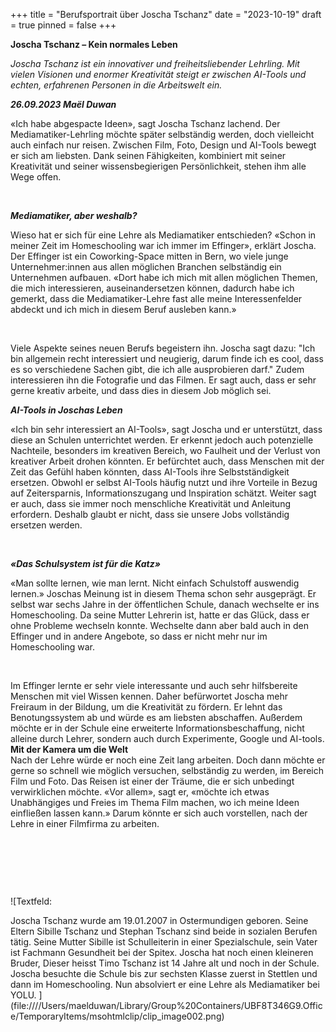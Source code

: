 +++
title = "Berufsportrait über Joscha Tschanz"
date = "2023-10-19"
draft = true
pinned = false
+++
<!--\[if !mso]>
<style>
v\:* {behavior:url(#default#VML);}
o\:* {behavior:url(#default#VML);}
w\:* {behavior:url(#default#VML);}
.shape {behavior:url(#default#VML);}
</style>
<!\[endif]-->

<!--\[if gte mso 9]><xml>
 <o:OfficeDocumentSettings>
  <o:AllowPNG/>
 </o:OfficeDocumentSettings>
</xml><!\[endif]-->

<!--\[if gte mso 9]><xml>
 <w:WordDocument>
  <w:View>Normal</w:View>
  <w:Zoom>0</w:Zoom>
  <w:TrackMoves>false</w:TrackMoves>
  <w:TrackFormatting/>
  <w:HyphenationZone>21</w:HyphenationZone>
  <w:PunctuationKerning/>
  <w:ValidateAgainstSchemas/>
  <w:SaveIfXMLInvalid>false</w:SaveIfXMLInvalid>
  <w:IgnoreMixedContent>false</w:IgnoreMixedContent>
  <w:AlwaysShowPlaceholderText>false</w:AlwaysShowPlaceholderText>
  <w:DoNotPromoteQF/>
  <w:LidThemeOther>DE-CH</w:LidThemeOther>
  <w:LidThemeAsian>X-NONE</w:LidThemeAsian>
  <w:LidThemeComplexScript>X-NONE</w:LidThemeComplexScript>
  <w:Compatibility>
   <w:BreakWrappedTables/>
   <w:SnapToGridInCell/>
   <w:WrapTextWithPunct/>
   <w:UseAsianBreakRules/>
   <w:DontGrowAutofit/>
   <w:SplitPgBreakAndParaMark/>
   <w:EnableOpenTypeKerning/>
   <w:DontFlipMirrorIndents/>
   <w:OverrideTableStyleHps/>
  </w:Compatibility>
  <m:mathPr>
   <m:mathFont m:val="Cambria Math"/>
   <m:brkBin m:val="before"/>
   <m:brkBinSub m:val="&#45;-"/>
   <m:smallFrac m:val="off"/>
   <m:dispDef/>
   <m:lMargin m:val="0"/>
   <m:rMargin m:val="0"/>
   <m:defJc m:val="centerGroup"/>
   <m:wrapIndent m:val="1440"/>
   <m:intLim m:val="subSup"/>
   <m:naryLim m:val="undOvr"/>
  </m:mathPr></w:WordDocument>
</xml><!\[endif]-->

<!--\[if gte mso 9]><xml>
 <w:LatentStyles DefLockedState="false" DefUnhideWhenUsed="false"
  DefSemiHidden="false" DefQFormat="false" DefPriority="99"
  LatentStyleCount="376">
  <w:LsdException Locked="false" Priority="0" QFormat="true" Name="Normal"/>
  <w:LsdException Locked="false" Priority="9" QFormat="true" Name="heading 1"/>
  <w:LsdException Locked="false" Priority="9" SemiHidden="true"
   UnhideWhenUsed="true" QFormat="true" Name="heading 2"/>
  <w:LsdException Locked="false" Priority="9" SemiHidden="true"
   UnhideWhenUsed="true" QFormat="true" Name="heading 3"/>
  <w:LsdException Locked="false" Priority="9" SemiHidden="true"
   UnhideWhenUsed="true" QFormat="true" Name="heading 4"/>
  <w:LsdException Locked="false" Priority="9" SemiHidden="true"
   UnhideWhenUsed="true" QFormat="true" Name="heading 5"/>
  <w:LsdException Locked="false" Priority="9" SemiHidden="true"
   UnhideWhenUsed="true" QFormat="true" Name="heading 6"/>
  <w:LsdException Locked="false" Priority="9" SemiHidden="true"
   UnhideWhenUsed="true" QFormat="true" Name="heading 7"/>
  <w:LsdException Locked="false" Priority="9" SemiHidden="true"
   UnhideWhenUsed="true" QFormat="true" Name="heading 8"/>
  <w:LsdException Locked="false" Priority="9" SemiHidden="true"
   UnhideWhenUsed="true" QFormat="true" Name="heading 9"/>
  <w:LsdException Locked="false" SemiHidden="true" UnhideWhenUsed="true"
   Name="index 1"/>
  <w:LsdException Locked="false" SemiHidden="true" UnhideWhenUsed="true"
   Name="index 2"/>
  <w:LsdException Locked="false" SemiHidden="true" UnhideWhenUsed="true"
   Name="index 3"/>
  <w:LsdException Locked="false" SemiHidden="true" UnhideWhenUsed="true"
   Name="index 4"/>
  <w:LsdException Locked="false" SemiHidden="true" UnhideWhenUsed="true"
   Name="index 5"/>
  <w:LsdException Locked="false" SemiHidden="true" UnhideWhenUsed="true"
   Name="index 6"/>
  <w:LsdException Locked="false" SemiHidden="true" UnhideWhenUsed="true"
   Name="index 7"/>
  <w:LsdException Locked="false" SemiHidden="true" UnhideWhenUsed="true"
   Name="index 8"/>
  <w:LsdException Locked="false" SemiHidden="true" UnhideWhenUsed="true"
   Name="index 9"/>
  <w:LsdException Locked="false" Priority="39" SemiHidden="true"
   UnhideWhenUsed="true" Name="toc 1"/>
  <w:LsdException Locked="false" Priority="39" SemiHidden="true"
   UnhideWhenUsed="true" Name="toc 2"/>
  <w:LsdException Locked="false" Priority="39" SemiHidden="true"
   UnhideWhenUsed="true" Name="toc 3"/>
  <w:LsdException Locked="false" Priority="39" SemiHidden="true"
   UnhideWhenUsed="true" Name="toc 4"/>
  <w:LsdException Locked="false" Priority="39" SemiHidden="true"
   UnhideWhenUsed="true" Name="toc 5"/>
  <w:LsdException Locked="false" Priority="39" SemiHidden="true"
   UnhideWhenUsed="true" Name="toc 6"/>
  <w:LsdException Locked="false" Priority="39" SemiHidden="true"
   UnhideWhenUsed="true" Name="toc 7"/>
  <w:LsdException Locked="false" Priority="39" SemiHidden="true"
   UnhideWhenUsed="true" Name="toc 8"/>
  <w:LsdException Locked="false" Priority="39" SemiHidden="true"
   UnhideWhenUsed="true" Name="toc 9"/>
  <w:LsdException Locked="false" SemiHidden="true" UnhideWhenUsed="true"
   Name="Normal Indent"/>
  <w:LsdException Locked="false" SemiHidden="true" UnhideWhenUsed="true"
   Name="footnote text"/>
  <w:LsdException Locked="false" SemiHidden="true" UnhideWhenUsed="true"
   Name="annotation text"/>
  <w:LsdException Locked="false" SemiHidden="true" UnhideWhenUsed="true"
   Name="header"/>
  <w:LsdException Locked="false" SemiHidden="true" UnhideWhenUsed="true"
   Name="footer"/>
  <w:LsdException Locked="false" SemiHidden="true" UnhideWhenUsed="true"
   Name="index heading"/>
  <w:LsdException Locked="false" Priority="35" SemiHidden="true"
   UnhideWhenUsed="true" QFormat="true" Name="caption"/>
  <w:LsdException Locked="false" SemiHidden="true" UnhideWhenUsed="true"
   Name="table of figures"/>
  <w:LsdException Locked="false" SemiHidden="true" UnhideWhenUsed="true"
   Name="envelope address"/>
  <w:LsdException Locked="false" SemiHidden="true" UnhideWhenUsed="true"
   Name="envelope return"/>
  <w:LsdException Locked="false" SemiHidden="true" UnhideWhenUsed="true"
   Name="footnote reference"/>
  <w:LsdException Locked="false" SemiHidden="true" UnhideWhenUsed="true"
   Name="annotation reference"/>
  <w:LsdException Locked="false" SemiHidden="true" UnhideWhenUsed="true"
   Name="line number"/>
  <w:LsdException Locked="false" SemiHidden="true" UnhideWhenUsed="true"
   Name="page number"/>
  <w:LsdException Locked="false" SemiHidden="true" UnhideWhenUsed="true"
   Name="endnote reference"/>
  <w:LsdException Locked="false" SemiHidden="true" UnhideWhenUsed="true"
   Name="endnote text"/>
  <w:LsdException Locked="false" SemiHidden="true" UnhideWhenUsed="true"
   Name="table of authorities"/>
  <w:LsdException Locked="false" SemiHidden="true" UnhideWhenUsed="true"
   Name="macro"/>
  <w:LsdException Locked="false" SemiHidden="true" UnhideWhenUsed="true"
   Name="toa heading"/>
  <w:LsdException Locked="false" SemiHidden="true" UnhideWhenUsed="true"
   Name="List"/>
  <w:LsdException Locked="false" SemiHidden="true" UnhideWhenUsed="true"
   Name="List Bullet"/>
  <w:LsdException Locked="false" SemiHidden="true" UnhideWhenUsed="true"
   Name="List Number"/>
  <w:LsdException Locked="false" SemiHidden="true" UnhideWhenUsed="true"
   Name="List 2"/>
  <w:LsdException Locked="false" SemiHidden="true" UnhideWhenUsed="true"
   Name="List 3"/>
  <w:LsdException Locked="false" SemiHidden="true" UnhideWhenUsed="true"
   Name="List 4"/>
  <w:LsdException Locked="false" SemiHidden="true" UnhideWhenUsed="true"
   Name="List 5"/>
  <w:LsdException Locked="false" SemiHidden="true" UnhideWhenUsed="true"
   Name="List Bullet 2"/>
  <w:LsdException Locked="false" SemiHidden="true" UnhideWhenUsed="true"
   Name="List Bullet 3"/>
  <w:LsdException Locked="false" SemiHidden="true" UnhideWhenUsed="true"
   Name="List Bullet 4"/>
  <w:LsdException Locked="false" SemiHidden="true" UnhideWhenUsed="true"
   Name="List Bullet 5"/>
  <w:LsdException Locked="false" SemiHidden="true" UnhideWhenUsed="true"
   Name="List Number 2"/>
  <w:LsdException Locked="false" SemiHidden="true" UnhideWhenUsed="true"
   Name="List Number 3"/>
  <w:LsdException Locked="false" SemiHidden="true" UnhideWhenUsed="true"
   Name="List Number 4"/>
  <w:LsdException Locked="false" SemiHidden="true" UnhideWhenUsed="true"
   Name="List Number 5"/>
  <w:LsdException Locked="false" Priority="10" QFormat="true" Name="Title"/>
  <w:LsdException Locked="false" SemiHidden="true" UnhideWhenUsed="true"
   Name="Closing"/>
  <w:LsdException Locked="false" SemiHidden="true" UnhideWhenUsed="true"
   Name="Signature"/>
  <w:LsdException Locked="false" Priority="1" SemiHidden="true"
   UnhideWhenUsed="true" Name="Default Paragraph Font"/>
  <w:LsdException Locked="false" SemiHidden="true" UnhideWhenUsed="true"
   Name="Body Text"/>
  <w:LsdException Locked="false" SemiHidden="true" UnhideWhenUsed="true"
   Name="Body Text Indent"/>
  <w:LsdException Locked="false" SemiHidden="true" UnhideWhenUsed="true"
   Name="List Continue"/>
  <w:LsdException Locked="false" SemiHidden="true" UnhideWhenUsed="true"
   Name="List Continue 2"/>
  <w:LsdException Locked="false" SemiHidden="true" UnhideWhenUsed="true"
   Name="List Continue 3"/>
  <w:LsdException Locked="false" SemiHidden="true" UnhideWhenUsed="true"
   Name="List Continue 4"/>
  <w:LsdException Locked="false" SemiHidden="true" UnhideWhenUsed="true"
   Name="List Continue 5"/>
  <w:LsdException Locked="false" SemiHidden="true" UnhideWhenUsed="true"
   Name="Message Header"/>
  <w:LsdException Locked="false" Priority="11" QFormat="true" Name="Subtitle"/>
  <w:LsdException Locked="false" SemiHidden="true" UnhideWhenUsed="true"
   Name="Salutation"/>
  <w:LsdException Locked="false" SemiHidden="true" UnhideWhenUsed="true"
   Name="Date"/>
  <w:LsdException Locked="false" SemiHidden="true" UnhideWhenUsed="true"
   Name="Body Text First Indent"/>
  <w:LsdException Locked="false" SemiHidden="true" UnhideWhenUsed="true"
   Name="Body Text First Indent 2"/>
  <w:LsdException Locked="false" SemiHidden="true" UnhideWhenUsed="true"
   Name="Note Heading"/>
  <w:LsdException Locked="false" SemiHidden="true" UnhideWhenUsed="true"
   Name="Body Text 2"/>
  <w:LsdException Locked="false" SemiHidden="true" UnhideWhenUsed="true"
   Name="Body Text 3"/>
  <w:LsdException Locked="false" SemiHidden="true" UnhideWhenUsed="true"
   Name="Body Text Indent 2"/>
  <w:LsdException Locked="false" SemiHidden="true" UnhideWhenUsed="true"
   Name="Body Text Indent 3"/>
  <w:LsdException Locked="false" SemiHidden="true" UnhideWhenUsed="true"
   Name="Block Text"/>
  <w:LsdException Locked="false" SemiHidden="true" UnhideWhenUsed="true"
   Name="Hyperlink"/>
  <w:LsdException Locked="false" SemiHidden="true" UnhideWhenUsed="true"
   Name="FollowedHyperlink"/>
  <w:LsdException Locked="false" Priority="22" QFormat="true" Name="Strong"/>
  <w:LsdException Locked="false" Priority="20" QFormat="true" Name="Emphasis"/>
  <w:LsdException Locked="false" SemiHidden="true" UnhideWhenUsed="true"
   Name="Document Map"/>
  <w:LsdException Locked="false" SemiHidden="true" UnhideWhenUsed="true"
   Name="Plain Text"/>
  <w:LsdException Locked="false" SemiHidden="true" UnhideWhenUsed="true"
   Name="E-mail Signature"/>
  <w:LsdException Locked="false" SemiHidden="true" UnhideWhenUsed="true"
   Name="HTML Top of Form"/>
  <w:LsdException Locked="false" SemiHidden="true" UnhideWhenUsed="true"
   Name="HTML Bottom of Form"/>
  <w:LsdException Locked="false" SemiHidden="true" UnhideWhenUsed="true"
   Name="Normal (Web)"/>
  <w:LsdException Locked="false" SemiHidden="true" UnhideWhenUsed="true"
   Name="HTML Acronym"/>
  <w:LsdException Locked="false" SemiHidden="true" UnhideWhenUsed="true"
   Name="HTML Address"/>
  <w:LsdException Locked="false" SemiHidden="true" UnhideWhenUsed="true"
   Name="HTML Cite"/>
  <w:LsdException Locked="false" SemiHidden="true" UnhideWhenUsed="true"
   Name="HTML Code"/>
  <w:LsdException Locked="false" SemiHidden="true" UnhideWhenUsed="true"
   Name="HTML Definition"/>
  <w:LsdException Locked="false" SemiHidden="true" UnhideWhenUsed="true"
   Name="HTML Keyboard"/>
  <w:LsdException Locked="false" SemiHidden="true" UnhideWhenUsed="true"
   Name="HTML Preformatted"/>
  <w:LsdException Locked="false" SemiHidden="true" UnhideWhenUsed="true"
   Name="HTML Sample"/>
  <w:LsdException Locked="false" SemiHidden="true" UnhideWhenUsed="true"
   Name="HTML Typewriter"/>
  <w:LsdException Locked="false" SemiHidden="true" UnhideWhenUsed="true"
   Name="HTML Variable"/>
  <w:LsdException Locked="false" SemiHidden="true" UnhideWhenUsed="true"
   Name="Normal Table"/>
  <w:LsdException Locked="false" SemiHidden="true" UnhideWhenUsed="true"
   Name="annotation subject"/>
  <w:LsdException Locked="false" SemiHidden="true" UnhideWhenUsed="true"
   Name="No List"/>
  <w:LsdException Locked="false" SemiHidden="true" UnhideWhenUsed="true"
   Name="Outline List 1"/>
  <w:LsdException Locked="false" SemiHidden="true" UnhideWhenUsed="true"
   Name="Outline List 2"/>
  <w:LsdException Locked="false" SemiHidden="true" UnhideWhenUsed="true"
   Name="Outline List 3"/>
  <w:LsdException Locked="false" SemiHidden="true" UnhideWhenUsed="true"
   Name="Table Simple 1"/>
  <w:LsdException Locked="false" SemiHidden="true" UnhideWhenUsed="true"
   Name="Table Simple 2"/>
  <w:LsdException Locked="false" SemiHidden="true" UnhideWhenUsed="true"
   Name="Table Simple 3"/>
  <w:LsdException Locked="false" SemiHidden="true" UnhideWhenUsed="true"
   Name="Table Classic 1"/>
  <w:LsdException Locked="false" SemiHidden="true" UnhideWhenUsed="true"
   Name="Table Classic 2"/>
  <w:LsdException Locked="false" SemiHidden="true" UnhideWhenUsed="true"
   Name="Table Classic 3"/>
  <w:LsdException Locked="false" SemiHidden="true" UnhideWhenUsed="true"
   Name="Table Classic 4"/>
  <w:LsdException Locked="false" SemiHidden="true" UnhideWhenUsed="true"
   Name="Table Colorful 1"/>
  <w:LsdException Locked="false" SemiHidden="true" UnhideWhenUsed="true"
   Name="Table Colorful 2"/>
  <w:LsdException Locked="false" SemiHidden="true" UnhideWhenUsed="true"
   Name="Table Colorful 3"/>
  <w:LsdException Locked="false" SemiHidden="true" UnhideWhenUsed="true"
   Name="Table Columns 1"/>
  <w:LsdException Locked="false" SemiHidden="true" UnhideWhenUsed="true"
   Name="Table Columns 2"/>
  <w:LsdException Locked="false" SemiHidden="true" UnhideWhenUsed="true"
   Name="Table Columns 3"/>
  <w:LsdException Locked="false" SemiHidden="true" UnhideWhenUsed="true"
   Name="Table Columns 4"/>
  <w:LsdException Locked="false" SemiHidden="true" UnhideWhenUsed="true"
   Name="Table Columns 5"/>
  <w:LsdException Locked="false" SemiHidden="true" UnhideWhenUsed="true"
   Name="Table Grid 1"/>
  <w:LsdException Locked="false" SemiHidden="true" UnhideWhenUsed="true"
   Name="Table Grid 2"/>
  <w:LsdException Locked="false" SemiHidden="true" UnhideWhenUsed="true"
   Name="Table Grid 3"/>
  <w:LsdException Locked="false" SemiHidden="true" UnhideWhenUsed="true"
   Name="Table Grid 4"/>
  <w:LsdException Locked="false" SemiHidden="true" UnhideWhenUsed="true"
   Name="Table Grid 5"/>
  <w:LsdException Locked="false" SemiHidden="true" UnhideWhenUsed="true"
   Name="Table Grid 6"/>
  <w:LsdException Locked="false" SemiHidden="true" UnhideWhenUsed="true"
   Name="Table Grid 7"/>
  <w:LsdException Locked="false" SemiHidden="true" UnhideWhenUsed="true"
   Name="Table Grid 8"/>
  <w:LsdException Locked="false" SemiHidden="true" UnhideWhenUsed="true"
   Name="Table List 1"/>
  <w:LsdException Locked="false" SemiHidden="true" UnhideWhenUsed="true"
   Name="Table List 2"/>
  <w:LsdException Locked="false" SemiHidden="true" UnhideWhenUsed="true"
   Name="Table List 3"/>
  <w:LsdException Locked="false" SemiHidden="true" UnhideWhenUsed="true"
   Name="Table List 4"/>
  <w:LsdException Locked="false" SemiHidden="true" UnhideWhenUsed="true"
   Name="Table List 5"/>
  <w:LsdException Locked="false" SemiHidden="true" UnhideWhenUsed="true"
   Name="Table List 6"/>
  <w:LsdException Locked="false" SemiHidden="true" UnhideWhenUsed="true"
   Name="Table List 7"/>
  <w:LsdException Locked="false" SemiHidden="true" UnhideWhenUsed="true"
   Name="Table List 8"/>
  <w:LsdException Locked="false" SemiHidden="true" UnhideWhenUsed="true"
   Name="Table 3D effects 1"/>
  <w:LsdException Locked="false" SemiHidden="true" UnhideWhenUsed="true"
   Name="Table 3D effects 2"/>
  <w:LsdException Locked="false" SemiHidden="true" UnhideWhenUsed="true"
   Name="Table 3D effects 3"/>
  <w:LsdException Locked="false" SemiHidden="true" UnhideWhenUsed="true"
   Name="Table Contemporary"/>
  <w:LsdException Locked="false" SemiHidden="true" UnhideWhenUsed="true"
   Name="Table Elegant"/>
  <w:LsdException Locked="false" SemiHidden="true" UnhideWhenUsed="true"
   Name="Table Professional"/>
  <w:LsdException Locked="false" SemiHidden="true" UnhideWhenUsed="true"
   Name="Table Subtle 1"/>
  <w:LsdException Locked="false" SemiHidden="true" UnhideWhenUsed="true"
   Name="Table Subtle 2"/>
  <w:LsdException Locked="false" SemiHidden="true" UnhideWhenUsed="true"
   Name="Table Web 1"/>
  <w:LsdException Locked="false" SemiHidden="true" UnhideWhenUsed="true"
   Name="Table Web 2"/>
  <w:LsdException Locked="false" SemiHidden="true" UnhideWhenUsed="true"
   Name="Table Web 3"/>
  <w:LsdException Locked="false" SemiHidden="true" UnhideWhenUsed="true"
   Name="Balloon Text"/>
  <w:LsdException Locked="false" Priority="39" Name="Table Grid"/>
  <w:LsdException Locked="false" SemiHidden="true" UnhideWhenUsed="true"
   Name="Table Theme"/>
  <w:LsdException Locked="false" SemiHidden="true" Name="Placeholder Text"/>
  <w:LsdException Locked="false" Priority="1" QFormat="true" Name="No Spacing"/>
  <w:LsdException Locked="false" Priority="60" Name="Light Shading"/>
  <w:LsdException Locked="false" Priority="61" Name="Light List"/>
  <w:LsdException Locked="false" Priority="62" Name="Light Grid"/>
  <w:LsdException Locked="false" Priority="63" Name="Medium Shading 1"/>
  <w:LsdException Locked="false" Priority="64" Name="Medium Shading 2"/>
  <w:LsdException Locked="false" Priority="65" Name="Medium List 1"/>
  <w:LsdException Locked="false" Priority="66" Name="Medium List 2"/>
  <w:LsdException Locked="false" Priority="67" Name="Medium Grid 1"/>
  <w:LsdException Locked="false" Priority="68" Name="Medium Grid 2"/>
  <w:LsdException Locked="false" Priority="69" Name="Medium Grid 3"/>
  <w:LsdException Locked="false" Priority="70" Name="Dark List"/>
  <w:LsdException Locked="false" Priority="71" Name="Colorful Shading"/>
  <w:LsdException Locked="false" Priority="72" Name="Colorful List"/>
  <w:LsdException Locked="false" Priority="73" Name="Colorful Grid"/>
  <w:LsdException Locked="false" Priority="60" Name="Light Shading Accent 1"/>
  <w:LsdException Locked="false" Priority="61" Name="Light List Accent 1"/>
  <w:LsdException Locked="false" Priority="62" Name="Light Grid Accent 1"/>
  <w:LsdException Locked="false" Priority="63" Name="Medium Shading 1 Accent 1"/>
  <w:LsdException Locked="false" Priority="64" Name="Medium Shading 2 Accent 1"/>
  <w:LsdException Locked="false" Priority="65" Name="Medium List 1 Accent 1"/>
  <w:LsdException Locked="false" SemiHidden="true" Name="Revision"/>
  <w:LsdException Locked="false" Priority="34" QFormat="true"
   Name="List Paragraph"/>
  <w:LsdException Locked="false" Priority="29" QFormat="true" Name="Quote"/>
  <w:LsdException Locked="false" Priority="30" QFormat="true"
   Name="Intense Quote"/>
  <w:LsdException Locked="false" Priority="66" Name="Medium List 2 Accent 1"/>
  <w:LsdException Locked="false" Priority="67" Name="Medium Grid 1 Accent 1"/>
  <w:LsdException Locked="false" Priority="68" Name="Medium Grid 2 Accent 1"/>
  <w:LsdException Locked="false" Priority="69" Name="Medium Grid 3 Accent 1"/>
  <w:LsdException Locked="false" Priority="70" Name="Dark List Accent 1"/>
  <w:LsdException Locked="false" Priority="71" Name="Colorful Shading Accent 1"/>
  <w:LsdException Locked="false" Priority="72" Name="Colorful List Accent 1"/>
  <w:LsdException Locked="false" Priority="73" Name="Colorful Grid Accent 1"/>
  <w:LsdException Locked="false" Priority="60" Name="Light Shading Accent 2"/>
  <w:LsdException Locked="false" Priority="61" Name="Light List Accent 2"/>
  <w:LsdException Locked="false" Priority="62" Name="Light Grid Accent 2"/>
  <w:LsdException Locked="false" Priority="63" Name="Medium Shading 1 Accent 2"/>
  <w:LsdException Locked="false" Priority="64" Name="Medium Shading 2 Accent 2"/>
  <w:LsdException Locked="false" Priority="65" Name="Medium List 1 Accent 2"/>
  <w:LsdException Locked="false" Priority="66" Name="Medium List 2 Accent 2"/>
  <w:LsdException Locked="false" Priority="67" Name="Medium Grid 1 Accent 2"/>
  <w:LsdException Locked="false" Priority="68" Name="Medium Grid 2 Accent 2"/>
  <w:LsdException Locked="false" Priority="69" Name="Medium Grid 3 Accent 2"/>
  <w:LsdException Locked="false" Priority="70" Name="Dark List Accent 2"/>
  <w:LsdException Locked="false" Priority="71" Name="Colorful Shading Accent 2"/>
  <w:LsdException Locked="false" Priority="72" Name="Colorful List Accent 2"/>
  <w:LsdException Locked="false" Priority="73" Name="Colorful Grid Accent 2"/>
  <w:LsdException Locked="false" Priority="60" Name="Light Shading Accent 3"/>
  <w:LsdException Locked="false" Priority="61" Name="Light List Accent 3"/>
  <w:LsdException Locked="false" Priority="62" Name="Light Grid Accent 3"/>
  <w:LsdException Locked="false" Priority="63" Name="Medium Shading 1 Accent 3"/>
  <w:LsdException Locked="false" Priority="64" Name="Medium Shading 2 Accent 3"/>
  <w:LsdException Locked="false" Priority="65" Name="Medium List 1 Accent 3"/>
  <w:LsdException Locked="false" Priority="66" Name="Medium List 2 Accent 3"/>
  <w:LsdException Locked="false" Priority="67" Name="Medium Grid 1 Accent 3"/>
  <w:LsdException Locked="false" Priority="68" Name="Medium Grid 2 Accent 3"/>
  <w:LsdException Locked="false" Priority="69" Name="Medium Grid 3 Accent 3"/>
  <w:LsdException Locked="false" Priority="70" Name="Dark List Accent 3"/>
  <w:LsdException Locked="false" Priority="71" Name="Colorful Shading Accent 3"/>
  <w:LsdException Locked="false" Priority="72" Name="Colorful List Accent 3"/>
  <w:LsdException Locked="false" Priority="73" Name="Colorful Grid Accent 3"/>
  <w:LsdException Locked="false" Priority="60" Name="Light Shading Accent 4"/>
  <w:LsdException Locked="false" Priority="61" Name="Light List Accent 4"/>
  <w:LsdException Locked="false" Priority="62" Name="Light Grid Accent 4"/>
  <w:LsdException Locked="false" Priority="63" Name="Medium Shading 1 Accent 4"/>
  <w:LsdException Locked="false" Priority="64" Name="Medium Shading 2 Accent 4"/>
  <w:LsdException Locked="false" Priority="65" Name="Medium List 1 Accent 4"/>
  <w:LsdException Locked="false" Priority="66" Name="Medium List 2 Accent 4"/>
  <w:LsdException Locked="false" Priority="67" Name="Medium Grid 1 Accent 4"/>
  <w:LsdException Locked="false" Priority="68" Name="Medium Grid 2 Accent 4"/>
  <w:LsdException Locked="false" Priority="69" Name="Medium Grid 3 Accent 4"/>
  <w:LsdException Locked="false" Priority="70" Name="Dark List Accent 4"/>
  <w:LsdException Locked="false" Priority="71" Name="Colorful Shading Accent 4"/>
  <w:LsdException Locked="false" Priority="72" Name="Colorful List Accent 4"/>
  <w:LsdException Locked="false" Priority="73" Name="Colorful Grid Accent 4"/>
  <w:LsdException Locked="false" Priority="60" Name="Light Shading Accent 5"/>
  <w:LsdException Locked="false" Priority="61" Name="Light List Accent 5"/>
  <w:LsdException Locked="false" Priority="62" Name="Light Grid Accent 5"/>
  <w:LsdException Locked="false" Priority="63" Name="Medium Shading 1 Accent 5"/>
  <w:LsdException Locked="false" Priority="64" Name="Medium Shading 2 Accent 5"/>
  <w:LsdException Locked="false" Priority="65" Name="Medium List 1 Accent 5"/>
  <w:LsdException Locked="false" Priority="66" Name="Medium List 2 Accent 5"/>
  <w:LsdException Locked="false" Priority="67" Name="Medium Grid 1 Accent 5"/>
  <w:LsdException Locked="false" Priority="68" Name="Medium Grid 2 Accent 5"/>
  <w:LsdException Locked="false" Priority="69" Name="Medium Grid 3 Accent 5"/>
  <w:LsdException Locked="false" Priority="70" Name="Dark List Accent 5"/>
  <w:LsdException Locked="false" Priority="71" Name="Colorful Shading Accent 5"/>
  <w:LsdException Locked="false" Priority="72" Name="Colorful List Accent 5"/>
  <w:LsdException Locked="false" Priority="73" Name="Colorful Grid Accent 5"/>
  <w:LsdException Locked="false" Priority="60" Name="Light Shading Accent 6"/>
  <w:LsdException Locked="false" Priority="61" Name="Light List Accent 6"/>
  <w:LsdException Locked="false" Priority="62" Name="Light Grid Accent 6"/>
  <w:LsdException Locked="false" Priority="63" Name="Medium Shading 1 Accent 6"/>
  <w:LsdException Locked="false" Priority="64" Name="Medium Shading 2 Accent 6"/>
  <w:LsdException Locked="false" Priority="65" Name="Medium List 1 Accent 6"/>
  <w:LsdException Locked="false" Priority="66" Name="Medium List 2 Accent 6"/>
  <w:LsdException Locked="false" Priority="67" Name="Medium Grid 1 Accent 6"/>
  <w:LsdException Locked="false" Priority="68" Name="Medium Grid 2 Accent 6"/>
  <w:LsdException Locked="false" Priority="69" Name="Medium Grid 3 Accent 6"/>
  <w:LsdException Locked="false" Priority="70" Name="Dark List Accent 6"/>
  <w:LsdException Locked="false" Priority="71" Name="Colorful Shading Accent 6"/>
  <w:LsdException Locked="false" Priority="72" Name="Colorful List Accent 6"/>
  <w:LsdException Locked="false" Priority="73" Name="Colorful Grid Accent 6"/>
  <w:LsdException Locked="false" Priority="19" QFormat="true"
   Name="Subtle Emphasis"/>
  <w:LsdException Locked="false" Priority="21" QFormat="true"
   Name="Intense Emphasis"/>
  <w:LsdException Locked="false" Priority="31" QFormat="true"
   Name="Subtle Reference"/>
  <w:LsdException Locked="false" Priority="32" QFormat="true"
   Name="Intense Reference"/>
  <w:LsdException Locked="false" Priority="33" QFormat="true" Name="Book Title"/>
  <w:LsdException Locked="false" Priority="37" SemiHidden="true"
   UnhideWhenUsed="true" Name="Bibliography"/>
  <w:LsdException Locked="false" Priority="39" SemiHidden="true"
   UnhideWhenUsed="true" QFormat="true" Name="TOC Heading"/>
  <w:LsdException Locked="false" Priority="41" Name="Plain Table 1"/>
  <w:LsdException Locked="false" Priority="42" Name="Plain Table 2"/>
  <w:LsdException Locked="false" Priority="43" Name="Plain Table 3"/>
  <w:LsdException Locked="false" Priority="44" Name="Plain Table 4"/>
  <w:LsdException Locked="false" Priority="45" Name="Plain Table 5"/>
  <w:LsdException Locked="false" Priority="40" Name="Grid Table Light"/>
  <w:LsdException Locked="false" Priority="46" Name="Grid Table 1 Light"/>
  <w:LsdException Locked="false" Priority="47" Name="Grid Table 2"/>
  <w:LsdException Locked="false" Priority="48" Name="Grid Table 3"/>
  <w:LsdException Locked="false" Priority="49" Name="Grid Table 4"/>
  <w:LsdException Locked="false" Priority="50" Name="Grid Table 5 Dark"/>
  <w:LsdException Locked="false" Priority="51" Name="Grid Table 6 Colorful"/>
  <w:LsdException Locked="false" Priority="52" Name="Grid Table 7 Colorful"/>
  <w:LsdException Locked="false" Priority="46"
   Name="Grid Table 1 Light Accent 1"/>
  <w:LsdException Locked="false" Priority="47" Name="Grid Table 2 Accent 1"/>
  <w:LsdException Locked="false" Priority="48" Name="Grid Table 3 Accent 1"/>
  <w:LsdException Locked="false" Priority="49" Name="Grid Table 4 Accent 1"/>
  <w:LsdException Locked="false" Priority="50" Name="Grid Table 5 Dark Accent 1"/>
  <w:LsdException Locked="false" Priority="51"
   Name="Grid Table 6 Colorful Accent 1"/>
  <w:LsdException Locked="false" Priority="52"
   Name="Grid Table 7 Colorful Accent 1"/>
  <w:LsdException Locked="false" Priority="46"
   Name="Grid Table 1 Light Accent 2"/>
  <w:LsdException Locked="false" Priority="47" Name="Grid Table 2 Accent 2"/>
  <w:LsdException Locked="false" Priority="48" Name="Grid Table 3 Accent 2"/>
  <w:LsdException Locked="false" Priority="49" Name="Grid Table 4 Accent 2"/>
  <w:LsdException Locked="false" Priority="50" Name="Grid Table 5 Dark Accent 2"/>
  <w:LsdException Locked="false" Priority="51"
   Name="Grid Table 6 Colorful Accent 2"/>
  <w:LsdException Locked="false" Priority="52"
   Name="Grid Table 7 Colorful Accent 2"/>
  <w:LsdException Locked="false" Priority="46"
   Name="Grid Table 1 Light Accent 3"/>
  <w:LsdException Locked="false" Priority="47" Name="Grid Table 2 Accent 3"/>
  <w:LsdException Locked="false" Priority="48" Name="Grid Table 3 Accent 3"/>
  <w:LsdException Locked="false" Priority="49" Name="Grid Table 4 Accent 3"/>
  <w:LsdException Locked="false" Priority="50" Name="Grid Table 5 Dark Accent 3"/>
  <w:LsdException Locked="false" Priority="51"
   Name="Grid Table 6 Colorful Accent 3"/>
  <w:LsdException Locked="false" Priority="52"
   Name="Grid Table 7 Colorful Accent 3"/>
  <w:LsdException Locked="false" Priority="46"
   Name="Grid Table 1 Light Accent 4"/>
  <w:LsdException Locked="false" Priority="47" Name="Grid Table 2 Accent 4"/>
  <w:LsdException Locked="false" Priority="48" Name="Grid Table 3 Accent 4"/>
  <w:LsdException Locked="false" Priority="49" Name="Grid Table 4 Accent 4"/>
  <w:LsdException Locked="false" Priority="50" Name="Grid Table 5 Dark Accent 4"/>
  <w:LsdException Locked="false" Priority="51"
   Name="Grid Table 6 Colorful Accent 4"/>
  <w:LsdException Locked="false" Priority="52"
   Name="Grid Table 7 Colorful Accent 4"/>
  <w:LsdException Locked="false" Priority="46"
   Name="Grid Table 1 Light Accent 5"/>
  <w:LsdException Locked="false" Priority="47" Name="Grid Table 2 Accent 5"/>
  <w:LsdException Locked="false" Priority="48" Name="Grid Table 3 Accent 5"/>
  <w:LsdException Locked="false" Priority="49" Name="Grid Table 4 Accent 5"/>
  <w:LsdException Locked="false" Priority="50" Name="Grid Table 5 Dark Accent 5"/>
  <w:LsdException Locked="false" Priority="51"
   Name="Grid Table 6 Colorful Accent 5"/>
  <w:LsdException Locked="false" Priority="52"
   Name="Grid Table 7 Colorful Accent 5"/>
  <w:LsdException Locked="false" Priority="46"
   Name="Grid Table 1 Light Accent 6"/>
  <w:LsdException Locked="false" Priority="47" Name="Grid Table 2 Accent 6"/>
  <w:LsdException Locked="false" Priority="48" Name="Grid Table 3 Accent 6"/>
  <w:LsdException Locked="false" Priority="49" Name="Grid Table 4 Accent 6"/>
  <w:LsdException Locked="false" Priority="50" Name="Grid Table 5 Dark Accent 6"/>
  <w:LsdException Locked="false" Priority="51"
   Name="Grid Table 6 Colorful Accent 6"/>
  <w:LsdException Locked="false" Priority="52"
   Name="Grid Table 7 Colorful Accent 6"/>
  <w:LsdException Locked="false" Priority="46" Name="List Table 1 Light"/>
  <w:LsdException Locked="false" Priority="47" Name="List Table 2"/>
  <w:LsdException Locked="false" Priority="48" Name="List Table 3"/>
  <w:LsdException Locked="false" Priority="49" Name="List Table 4"/>
  <w:LsdException Locked="false" Priority="50" Name="List Table 5 Dark"/>
  <w:LsdException Locked="false" Priority="51" Name="List Table 6 Colorful"/>
  <w:LsdException Locked="false" Priority="52" Name="List Table 7 Colorful"/>
  <w:LsdException Locked="false" Priority="46"
   Name="List Table 1 Light Accent 1"/>
  <w:LsdException Locked="false" Priority="47" Name="List Table 2 Accent 1"/>
  <w:LsdException Locked="false" Priority="48" Name="List Table 3 Accent 1"/>
  <w:LsdException Locked="false" Priority="49" Name="List Table 4 Accent 1"/>
  <w:LsdException Locked="false" Priority="50" Name="List Table 5 Dark Accent 1"/>
  <w:LsdException Locked="false" Priority="51"
   Name="List Table 6 Colorful Accent 1"/>
  <w:LsdException Locked="false" Priority="52"
   Name="List Table 7 Colorful Accent 1"/>
  <w:LsdException Locked="false" Priority="46"
   Name="List Table 1 Light Accent 2"/>
  <w:LsdException Locked="false" Priority="47" Name="List Table 2 Accent 2"/>
  <w:LsdException Locked="false" Priority="48" Name="List Table 3 Accent 2"/>
  <w:LsdException Locked="false" Priority="49" Name="List Table 4 Accent 2"/>
  <w:LsdException Locked="false" Priority="50" Name="List Table 5 Dark Accent 2"/>
  <w:LsdException Locked="false" Priority="51"
   Name="List Table 6 Colorful Accent 2"/>
  <w:LsdException Locked="false" Priority="52"
   Name="List Table 7 Colorful Accent 2"/>
  <w:LsdException Locked="false" Priority="46"
   Name="List Table 1 Light Accent 3"/>
  <w:LsdException Locked="false" Priority="47" Name="List Table 2 Accent 3"/>
  <w:LsdException Locked="false" Priority="48" Name="List Table 3 Accent 3"/>
  <w:LsdException Locked="false" Priority="49" Name="List Table 4 Accent 3"/>
  <w:LsdException Locked="false" Priority="50" Name="List Table 5 Dark Accent 3"/>
  <w:LsdException Locked="false" Priority="51"
   Name="List Table 6 Colorful Accent 3"/>
  <w:LsdException Locked="false" Priority="52"
   Name="List Table 7 Colorful Accent 3"/>
  <w:LsdException Locked="false" Priority="46"
   Name="List Table 1 Light Accent 4"/>
  <w:LsdException Locked="false" Priority="47" Name="List Table 2 Accent 4"/>
  <w:LsdException Locked="false" Priority="48" Name="List Table 3 Accent 4"/>
  <w:LsdException Locked="false" Priority="49" Name="List Table 4 Accent 4"/>
  <w:LsdException Locked="false" Priority="50" Name="List Table 5 Dark Accent 4"/>
  <w:LsdException Locked="false" Priority="51"
   Name="List Table 6 Colorful Accent 4"/>
  <w:LsdException Locked="false" Priority="52"
   Name="List Table 7 Colorful Accent 4"/>
  <w:LsdException Locked="false" Priority="46"
   Name="List Table 1 Light Accent 5"/>
  <w:LsdException Locked="false" Priority="47" Name="List Table 2 Accent 5"/>
  <w:LsdException Locked="false" Priority="48" Name="List Table 3 Accent 5"/>
  <w:LsdException Locked="false" Priority="49" Name="List Table 4 Accent 5"/>
  <w:LsdException Locked="false" Priority="50" Name="List Table 5 Dark Accent 5"/>
  <w:LsdException Locked="false" Priority="51"
   Name="List Table 6 Colorful Accent 5"/>
  <w:LsdException Locked="false" Priority="52"
   Name="List Table 7 Colorful Accent 5"/>
  <w:LsdException Locked="false" Priority="46"
   Name="List Table 1 Light Accent 6"/>
  <w:LsdException Locked="false" Priority="47" Name="List Table 2 Accent 6"/>
  <w:LsdException Locked="false" Priority="48" Name="List Table 3 Accent 6"/>
  <w:LsdException Locked="false" Priority="49" Name="List Table 4 Accent 6"/>
  <w:LsdException Locked="false" Priority="50" Name="List Table 5 Dark Accent 6"/>
  <w:LsdException Locked="false" Priority="51"
   Name="List Table 6 Colorful Accent 6"/>
  <w:LsdException Locked="false" Priority="52"
   Name="List Table 7 Colorful Accent 6"/>
  <w:LsdException Locked="false" SemiHidden="true" UnhideWhenUsed="true"
   Name="Mention"/>
  <w:LsdException Locked="false" SemiHidden="true" UnhideWhenUsed="true"
   Name="Smart Hyperlink"/>
  <w:LsdException Locked="false" SemiHidden="true" UnhideWhenUsed="true"
   Name="Hashtag"/>
  <w:LsdException Locked="false" SemiHidden="true" UnhideWhenUsed="true"
   Name="Unresolved Mention"/>
  <w:LsdException Locked="false" SemiHidden="true" UnhideWhenUsed="true"
   Name="Smart Link"/>
 </w:LatentStyles>
</xml><!\[endif]-->

<!--\[if gte mso 10]>
<style>
 /* Style Definitions */
 table.MsoNormalTable
	{mso-style-name:"Normale Tabelle";
	mso-tstyle-rowband-size:0;
	mso-tstyle-colband-size:0;
	mso-style-noshow:yes;
	mso-style-priority:99;
	mso-style-parent:"";
	mso-padding-alt:0cm 5.4pt 0cm 5.4pt;
	mso-para-margin:0cm;
	mso-pagination:widow-orphan;
	font-size:12.0pt;
	font-family:"Calibri",sans-serif;
	mso-ascii-font-family:Calibri;
	mso-ascii-theme-font:minor-latin;
	mso-hansi-font-family:Calibri;
	mso-hansi-theme-font:minor-latin;
	mso-bidi-font-family:"Times New Roman";
	mso-bidi-theme-font:minor-bidi;
	mso-font-kerning:1.0pt;
	mso-ligatures:standardcontextual;
	mso-fareast-language:EN-US;}
</style>
<!\[endif]-->

<!--\[if gte mso 9]><xml>
 <o:shapedefaults v:ext="edit" spidmax="1027"/>
</xml><!\[endif]-->

<!--\[if gte mso 9]><xml>
 <o:shapelayout v:ext="edit">
  <o:idmap v:ext="edit" data="1"/>
 </o:shapelayout></xml><!\[endif]-->

<!--StartFragment-->

**Joscha Tschanz – Kein normales Leben**





*Joscha Tschanz ist ein innovativer und freiheitsliebender Lehrling. Mit vielen Visionen und enormer Kreativität steigt er zwischen AI-Tools und echten, erfahrenen Personen in die Arbeitswelt ein.*



***26.09.2023 Maël Duwan***



«Ich habe abgespacte Ideen», sagt Joscha Tschanz lachend. Der Mediamatiker-Lehrling möchte später selbständig werden, doch vielleicht auch einfach nur reisen. Zwischen Film, Foto, Design und AI-Tools bewegt er sich am liebsten. Dank seinen Fähigkeiten, kombiniert mit seiner Kreativität und seiner wissensbegierigen Persönlichkeit, stehen ihm alle Wege offen.

 

***Mediamatiker, aber weshalb?***

Wieso hat er sich für eine Lehre als Mediamatiker entschieden? «Schon in meiner Zeit im Homeschooling war ich immer im Effinger», erklärt Joscha. Der Effinger ist ein Coworking-Space mitten in Bern, wo viele junge Unternehmer:innen aus allen möglichen Branchen selbständig ein Unternehmen aufbauen. «Dort habe ich mich mit allen möglichen Themen, die mich interessieren, auseinandersetzen können, dadurch habe ich gemerkt, dass die Mediamatiker-Lehre fast alle meine Interessenfelder abdeckt und ich mich in diesem Beruf ausleben kann.»

 

Viele Aspekte seines neuen Berufs begeistern ihn. Joscha sagt dazu: "Ich bin allgemein recht interessiert und neugierig, darum finde ich es cool, dass es so verschiedene Sachen gibt, die ich alle ausprobieren darf." Zudem interessieren ihn die Fotografie und das Filmen. Er sagt auch, dass er sehr gerne kreativ arbeite, und dass dies in diesem Job möglich sei.

***AI-Tools in Joschas Leben***

«Ich bin sehr interessiert an AI-Tools», sagt Joscha und er unterstützt, dass diese an Schulen unterrichtet werden. Er erkennt jedoch auch potenzielle Nachteile, besonders im kreativen Bereich, wo Faulheit und der Verlust von kreativer Arbeit drohen könnten. Er befürchtet auch, dass Menschen mit der Zeit das Gefühl haben könnten, dass AI-Tools ihre Selbstständigkeit ersetzen. Obwohl er selbst AI-Tools häufig nutzt und ihre Vorteile in Bezug auf Zeitersparnis, Informationszugang und Inspiration schätzt. Weiter sagt er auch, dass sie immer noch menschliche Kreativität und Anleitung erfordern. Deshalb glaubt er nicht, dass sie unsere Jobs vollständig ersetzen werden.

 

***«Das Schulsystem ist für die Katz»***

«Man sollte lernen, wie man lernt. Nicht einfach Schulstoff auswendig lernen.» Joschas Meinung ist in diesem Thema schon sehr ausgeprägt. Er selbst war sechs Jahre in der öffentlichen Schule, danach wechselte er ins Homeschooling. Da seine Mutter Lehrerin ist, hatte er das Glück, dass er ohne Probleme wechseln konnte. Wechselte dann aber bald auch in den Effinger und in andere Angebote, so dass er nicht mehr nur im Homeschooling war.

 

Im Effinger lernte er sehr viele interessante und auch sehr hilfsbereite Menschen mit viel Wissen kennen. Daher befürwortet Joscha mehr Freiraum in der Bildung, um die Kreativität zu fördern. Er lehnt das Benotungssystem ab und würde es am liebsten abschaffen. Außerdem möchte er in der Schule eine erweiterte Informationsbeschaffung, nicht alleine durch Lehrer, sondern auch durch Experimente, Google und AI-tools.\
**Mit der Kamera um die Welt**\
Nach der Lehre würde er noch eine Zeit lang arbeiten. Doch dann möchte er gerne so schnell wie möglich versuchen, selbständig zu werden, im Bereich Film und Foto. Das Reisen ist einer der Träume, die er sich unbedingt verwirklichen möchte. «Vor allem», sagt er, «möchte ich etwas Unabhängiges und Freies im Thema Film machen, wo ich meine Ideen einfließen lassen kann.» Darum könnte er sich auch vorstellen, nach der Lehre in einer Filmfirma zu arbeiten.

 

 

 

<!--\[if gte vml 1]><v:shapetype id="_x0000_t202"
 coordsize="21600,21600" o:spt="202" path="m,l,21600r21600,l21600,xe">
 <v:stroke joinstyle="miter"/>
 <v:path gradientshapeok="t" o:connecttype="rect"/>
</v:shapetype><v:shape id="Textfeld_x0020_1" o:spid="_x0000_s1026" type="#_x0000_t202"
 style='position:absolute;margin-left:0;margin-top:0;width:708.5pt;height:171.3pt;
 z-index:251659264;visibility:visible;mso-wrap-style:none;mso-width-percent:0;
 mso-wrap-distance-left:9pt;mso-wrap-distance-top:0;mso-wrap-distance-right:9pt;
 mso-wrap-distance-bottom:0;mso-position-horizontal:absolute;
 mso-position-horizontal-relative:text;mso-position-vertical:absolute;
 mso-position-vertical-relative:text;mso-width-percent:0;mso-width-relative:margin;
 v-text-anchor:top' o:gfxdata="UEsDBBQABgAIAAAAIQC75UiUBQEAAB4CAAATAAAAW0NvbnRlbnRfVHlwZXNdLnhtbKSRvU7DMBSF
dyTewfKKEqcMCKEmHfgZgaE8wMW+SSwc27JvS/v23KTJgkoXFsu+P+c7Ol5vDoMTe0zZBl/LVVlJ
gV4HY31Xy4/tS3EvRSbwBlzwWMsjZrlprq/W22PELHjb51r2RPFBqax7HCCXIaLnThvSAMTP1KkI
+gs6VLdVdad08ISeCho1ZLN+whZ2jsTzgcsnJwldluLxNDiyagkxOquB2Knae/OLUsyEkjenmdzb
mG/YhlRnCWPnb8C898bRJGtQvEOiVxjYhtLOxs8AySiT4JuDystlVV4WPeM6tK3VaILeDZxIOSsu
ti/jidNGNZ3/J08yC1dNv9v8AAAA//8DAFBLAwQUAAYACAAAACEArTA/8cEAAAAyAQAACwAAAF9y
ZWxzLy5yZWxzhI/NCsIwEITvgu8Q9m7TehCRpr2I4FX0AdZk2wbbJGTj39ubi6AgeJtl2G9m6vYx
jeJGka13CqqiBEFOe2Ndr+B03C3WIDihMzh6RwqexNA281l9oBFTfuLBBhaZ4ljBkFLYSMl6oAm5
8IFcdjofJ0z5jL0MqC/Yk1yW5UrGTwY0X0yxNwri3lQgjs+Qk/+zfddZTVuvrxO59CNCmoj3vCwj
MfaUFOjRhrPHaN4Wv0VV5OYgm1p+LW1eAAAA//8DAFBLAwQUAAYACAAAACEAgwLrGEIEAABfCwAA
HwAAAGNsaXBib2FyZC9kcmF3aW5ncy9kcmF3aW5nMS54bWzsVttuGzcQfS/QfxjwOZF2JVm2hKwD
R4mSpo5tWE6DPlJcSkuYSy5Iriz7e/on/bEeUhcrjoEAbfMW2FiRnOHhmcPhkK9er2tNK+m8sqZg
eSdjJI2wpTLLgn2+mb48YeQDNyXX1siC3UvPXp/++ssrPl463lRKEBCMH/OCVSE0427Xi0rW3Hds
Iw1sC+tqHtB1y27p+B2Qa93tZdmwW3Nl2Okj1FseOLVO/QsobcWtLCfcrLgHpBbjw5EtRy3+OzIf
m9V718yaKxeZi4vVlSNVFgzKGV5DItbdGrZu6HafzFo+AqwXro7+drGgdcGOsv5oNDpidF+wQT7s
Z8NsgyfXgQQc8mFveHKMxUT06B/n/cHWQ1SX38EQ1bvvoIDohhAaByR9Eyma1bdR58PR4GQ4OBnt
w78B04XUJeV7IeI0Cus3NvKPo0mPHZjfSvl/KbGPgY8b58N7aWuKjYI5KULKN74692HDY+eSArRT
pXXaPm3ormDD/lGWJnirVRmN0S0luJxoRyuuCzZf7mI68AIJbVKgu/DCepZUjDqU9xFnjl8I4yyo
QT7fiKkCz3PuwxV3OFAYxNEMl/gstAUfoVXDqLLu4elY9ENyw8LoDgezYAbnlZH+zfiCjfIBsoRC
6gyOjnvouEPL/NBi2npiEVieOKVm9A9611w4W3+xrjyLa8LEjcDKBQu75iSgBwPOvpBnZ6ktbN3w
cG5mDU5hnlSN2t+sv3DXbDcoIHcu7KzijXxunza+aQuaszZgt7abuFEyGrQPs3CvZdrEpLc0ZVTz
GkprHqtaKV9OPiC0B9BAGWJ0K12sfWhGBLlYIE02+QE8HpShcN/IBRc43BOu1dwpRg031mMg62XT
7Ajf+DfI+vELqwqimvJaaZzSPgZExZ2XSa5ETfIfACr8AeiNqqWnC3lH17bm5ivGPZSVPlgPEvP+
N4xzVP2vGSOfH4VMeZ3ETR8XZXPP6Tv6KW8PQj9NiGflhYBRx3D60aLAcLqJX/NAd60rJfGa8lEn
yzvI2GNCSl76IF3dmlItpaGlnFsnTYdmUhlJ7zSMhmZqjpIl91DwplmQDXD3Y15hcC4V1gCqtw+K
awC+ka5d4Df8/VdQyx3upzYAeI+rfKCZqFqsoTCO+fiPBODSyIiEGFotX5DHKP3B4+Q4acpFhZw0
9F56kKowPXKgMs0E1rpDWxkqHshYUSVcQ7dYCviRoWvh/oLeKukxDRgeyMh6u48tLpUP6COvHBTU
gaIACQxs0lqJ3n6tOdiIKkgqldwEJmmuPD20DhGICpIb+l1z7yXG8GgKMWAoGkLULKKXMSpV0weL
04eqiHvDQL6L1hCf435YKRRqAt+0T+dyw8zTJ1kqjneSQjFKUvx5ef65Ey/KkE5byg35s5T9qFIW
hd5fzK2Xs+Yat8DmibC5ueERn0HdJ0/LtDvbp3B8vx72T/8BAAD//wMAUEsDBBQABgAIAAAAIQCS
fYfgHQcAAEkgAAAaAAAAY2xpcGJvYXJkL3RoZW1lL3RoZW1lMS54bWzsWUtvGzcQvhfof1jsvbFk
vWIjcmDJctzEL0RKihwpidplzF0uSMqObkVy6qVAgbTooQF666EoGqABGvTSH2PAQZv+iA65L1Ki
4gdcIChsAcbu7DfD4czszOzwzt1nEfWOMReExW2/eqviezgesTGJg7b/aLD92W3fExLFY0RZjNv+
DAv/7sann9xB6yNKkiFDfDwIcYQ9EBSLddT2QymT9ZUVMQIyErdYgmN4NmE8QhJuebAy5ugEFojo
ymql0lyJEIn9DZAolaAehX+xFIoworyvxGAvRhGsfjCZkBHW2PFRVSHETHQp944Rbfsgc8xOBviZ
9D2KhIQHbb+i//yVjTsraD1jonIJr8G3rf8yvoxhfLSq1+TBsFi0Xm/Um5uFfA2gchHXa/WavWYh
TwPQaAQ7TXWxZbZWu/UMa4DSS4fsrdZWrWrhDfm1BZ03G+pn4TUolV9fwG9vd8GKFl6DUnxjAd/o
rHW2bPkalOKbC/hWZXOr3rLka1BISXy0gK40mrVuvtsCMmF0xwlfa9S3W6uZ8BIF0VBEl1piwmK5
LNYi9JTxbQAoIEWSxJ6cJXiCRhCTXUTJkBNvlwQhBF6CYiaAXFmtbFdq8F/96vpKexStY2RwK71A
E7FAUvp4YsRJItv+fZDqG5Czt29Pn785ff776YsXp89/zdbWoiy+HRQHJt/7n77559WX3t+//fj+
5bfp0vN4YeLf/fLVuz/+/JB42HFpirPvXr978/rs+6//+vmlQ/omR0MTPiARFt4+PvEesgg26NAf
D/nlOAYhIibHZhwIFCO1ikN+T4YWen+GKHLgOti242MOqcYFvDd9aincD/lUEofEB2FkAfcYox3G
nVZ4oNYyzDyYxoF7cT41cQ8ROnat3UWx5eXeNIEcS1wiuyG21DykKJYowDGWnnrGjjB27O4JIZZd
98iIM8Em0ntCvA4iTpMMyNCKppJph0Tgl5lLQfC3ZZu9x16HUdeut/CxjYR3A1GH8gNMLTPeQ1OJ
IpfIAYqoafBdJEOXkv0ZH5m4npDg6QBT5vXGWAgXzwGH/RpOfwBpxu32PTqLbCSX5MglcxcxZiK3
2FE3RFHiwvZJHJrYz8URhCjyDpl0wfeY/Yaoe/ADipe6+zHBlrvPzwaPIMOaKpUBop5MucOX9zCz
4rc/oxOEXalmk0dWit3kxBkdnWlghfYuxhSdoDHG3qPPHRp0WGLZvFT6fghZZQe7Aus+smNV3cdY
YE83N4t5cpcIK2T7OGBL9NmbzSWeGYojxJdJ3gevmzbvQamLXAFwQEdHJnCfQL8H8eI0yoEAGUZw
L5V6GCKrgKl74Y7XGbf8d5F3DN7Lp5YaF3gvgQdfmgcSu8nzQdsMELUWKANmgKDLcKVbYLHcX7Ko
4qrZpk6+if3Slm6A7shqeiISn9sBzfU+jf+u94EO4+yHV46X7Xr6HbdgK1ldstNZlkx25vqbZbj5
rqbL+Jh8/E3NFprGhxjqyGLGuulpbnoa/3/f0yx7n286mWX9xk0n40OHcdPJZMOV6+lkyuYF+ho1
8EgHPXrsEy2d+kwIpX05o3hX6MGPgO+Z8TYQFZ+ebuJiCpiEcKnKHCxg4QKONI/HmfyCyLAfogSm
Q1VfCQlEJjoQXsIEDI002Slb4ek02mPjdNhZrarBZlpZBZIlvdIo6DCokim62SoHeIV4rW2gB625
Aor3MkoYi9lK1BxKtHKiMpIe64LRHEronV2LFmsOLW4r8bmrFrQA1QqvwAe3B5/pbb9RBxZggnkc
NOdj5afU1bl3tTOv09PLjGlFADTYeQSUnl5Tui7dntpdGmoX8LSlhBFuthLaMrrBEyF8BmfRqagX
UeOyvl4rXWqpp0yh14PQKtVo3f6QFlf1NfDN5wYam5mCxt5J22/WGhAyI5S0/QkMjeEySiB2hPrm
QjSA45aR5OkLf5XMknAht5AIU4PrpJNmg4hIzD1Koravtl+4gcY6h2jdqquQED5a5dYgrXxsyoHT
bSfjyQSPpOl2g6Isnd5Chk9zhfOpZr86WHGyKbi7H45PvCGd8ocIQqzRqioDjomAs4Nqas0xgcOw
IpGV8TdXmLK0a55G6RhK6YgmIcoqipnMU7hO5YU6+q6wgXGX7RkMapgkK4TDQBVY06hWNS2qRqrD
0qp7PpOynJE0y5ppZRVVNd1ZzFohLwNztrxakTe0yk0MOc2s8Gnqnk+5a3mum+sTiioBBi/s56i6
FygIhmrlYpZqSuPFNKxydka1a0e+wXNUu0iRMLJ+Mxc7Z7eiRjiXA+KVKj/wzUctkCZ5X6kt7TrY
3kOJNwyqbR8Ol2E4+Ayu4HjaB9qqoq0qGlzBmTOUi/SguO1nFzkFnqeUAlPLKbUcU88p9ZzSyCmN
nNLMKU3f0yeqcIqvDlN9Lz8whRqWHbBmvYV9+r/xLwAAAP//AwBQSwMEFAAGAAgAAAAhAJxmRkG7
AAAAJAEAACoAAABjbGlwYm9hcmQvZHJhd2luZ3MvX3JlbHMvZHJhd2luZzEueG1sLnJlbHOEj80K
wjAQhO+C7xD2btJ6EJEmvYjQq9QHCMk2LTY/JFHs2xvoRUHwsjCz7DezTfuyM3liTJN3HGpaAUGn
vJ6c4XDrL7sjkJSl03L2DjksmKAV201zxVnmcpTGKSRSKC5xGHMOJ8aSGtHKRH1AVzaDj1bmIqNh
Qaq7NMj2VXVg8ZMB4otJOs0hdroG0i+hJP9n+2GYFJ69elh0+UcEy6UXFqCMBjMHSldnnTUtXYGJ
hn39Jt4AAAD//wMAUEsBAi0AFAAGAAgAAAAhALvlSJQFAQAAHgIAABMAAAAAAAAAAAAAAAAAAAAA
AFtDb250ZW50X1R5cGVzXS54bWxQSwECLQAUAAYACAAAACEArTA/8cEAAAAyAQAACwAAAAAAAAAA
AAAAAAA2AQAAX3JlbHMvLnJlbHNQSwECLQAUAAYACAAAACEAgwLrGEIEAABfCwAAHwAAAAAAAAAA
AAAAAAAgAgAAY2xpcGJvYXJkL2RyYXdpbmdzL2RyYXdpbmcxLnhtbFBLAQItABQABgAIAAAAIQCS
fYfgHQcAAEkgAAAaAAAAAAAAAAAAAAAAAJ8GAABjbGlwYm9hcmQvdGhlbWUvdGhlbWUxLnhtbFBL
AQItABQABgAIAAAAIQCcZkZBuwAAACQBAAAqAAAAAAAAAAAAAAAAAPQNAABjbGlwYm9hcmQvZHJh
d2luZ3MvX3JlbHMvZHJhd2luZzEueG1sLnJlbHNQSwUGAAAAAAUABQBnAQAA9w4AAAAA
" filled="f" strokecolor="white \[3212]" strokeweight=".5pt">
 <v:textbox style='mso-fit-shape-to-text:t'>
  <!\[if !mso]>
  <table cellpadding=0 cellspacing=0 width="100%">
   <tr>
    <td><!\[endif]>
    <div>
    <p class=MsoNormal><b style='mso-bidi-font-weight:normal'><i
    style='mso-bidi-font-style:normal'><span style='font-size:9.0pt;color:white;
    mso-themecolor:background1;mso-no-proof:yes'><v:shapetype id="_x0000_t75"
     coordsize="21600,21600" o:spt="75" o:preferrelative="t" path="m@4@5l@4@11@9@11@9@5xe"
     filled="f" stroked="f">
     <v:stroke joinstyle="miter"/>
     <v:formulas>
      <v:f eqn="if lineDrawn pixelLineWidth 0"/>
      <v:f eqn="sum @0 1 0"/>
      <v:f eqn="sum 0 0 @1"/>
      <v:f eqn="prod @2 1 2"/>
      <v:f eqn="prod @3 21600 pixelWidth"/>
      <v:f eqn="prod @3 21600 pixelHeight"/>
      <v:f eqn="sum @0 0 1"/>
      <v:f eqn="prod @6 1 2"/>
      <v:f eqn="prod @7 21600 pixelWidth"/>
      <v:f eqn="sum @8 21600 0"/>
      <v:f eqn="prod @7 21600 pixelHeight"/>
      <v:f eqn="sum @10 21600 0"/>
     </v:formulas>
     <v:path o:extrusionok="f" gradientshapeok="t" o:connecttype="rect"/>
     <o:lock v:ext="edit" aspectratio="t"/>
    </v:shapetype><v:shape id="Grafik_x0020_1282292603" o:spid="_x0000_i1025"
     type="#_x0000_t75" alt="Ein Bild, das Menschliches Gesicht, Person, Hals, Porträt enthält.&#10;&#10;Automatisch generierte Beschreibung"
     style='width:128pt;height:128pt;visibility:visible;mso-wrap-style:square'>
     <v:imagedata src="file:////Users/maelduwan/Library/Group%20Containers/UBF8T346G9.Office/TemporaryItems/msohtmlclip/clip_image001.jpg"
      o:title="Ein Bild, das Menschliches Gesicht, Person, Hals, Porträt enthält"/>
    </v:shape></span></i></b><b><i><span style='font-size:9.0pt;color:white;
    mso-themecolor:background1'><o:p></o:p></span></i></b></p>
    <p class=MsoNormal><span style='font-size:9.0pt'>Joscha Tschanz wurde am
    19.01.2007 in Ostermundigen geboren. Seine Eltern Sibille Tschanz und
    Stephan Tschanz sind beide in sozialen Berufen tätig. Seine Mutter Sibille
    ist Schulleiterin in einer Spezialschule, sein Vater ist Fachmann
    Gesundheit bei der Spitex. Joscha hat noch einen kleineren Bruder, Dieser
    heisst Timo Tschanz ist 14 Jahre alt und noch in der Schule. Joscha
    besuchte die Schule bis zur sechsten Klasse zuerst in Stettlen und dann im
    Homeschooling. Nun absolviert er eine Lehre als Mediamatiker bei YOLU.<o:p></o:p></span></p>
    </div>
    <!\[if !mso]></td>
   </tr>
  </table>
  <!\[endif]></v:textbox>
 <w:wrap type="square"/>
</v:shape><!\[endif]--><!--\[if !vml]-->![Textfeld:  
Joscha Tschanz wurde am 19.01.2007 in Ostermundigen geboren. Seine Eltern Sibille Tschanz und Stephan Tschanz sind beide in sozialen Berufen tätig. Seine Mutter Sibille ist Schulleiterin in einer Spezialschule, sein Vater ist Fachmann Gesundheit bei der Spitex. Joscha hat noch einen kleineren Bruder, Dieser heisst Timo Tschanz ist 14 Jahre alt und noch in der Schule. Joscha besuchte die Schule bis zur sechsten Klasse zuerst in Stettlen und dann im Homeschooling. Nun absolviert er eine Lehre als Mediamatiker bei YOLU.
](file:////Users/maelduwan/Library/Group%20Containers/UBF8T346G9.Office/TemporaryItems/msohtmlclip/clip_image002.png)<!--\[endif]-->



 

 

 

<!--EndFragment-->